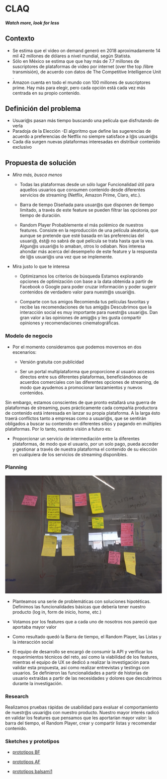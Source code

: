 # CLAQ
##### Watch more, look for less

## Contexto

- Se estima que el video on demand generó en  2018 aproximadamente 14 mil 42 millones de dólares a nivel mundial, según Statista.
- Sólo en México se estima que que hay más de 7.7 millones de suscriptores de plataformas de video por internet (over the top /libre transmisión), de acuerdo con datos de The Competitive Intelligence Unit .
- Amazon cuenta en todo el mundo con 100 millones de suscriptores prime.
Hay más para elegir, pero cada opción está cada vez más centrada en su propio contenido.

## Definición del problema 

- Usuari@s pasan más tiempo buscando una película que disfrutando de verla
- Paradoja de la Elección 
-El algoritmo que define las sugerencias de acuerdo a preferencias de Netflix no siempre satisface a l@s usuari@s
- Cada día surgen nuevas plataformas interesadas en distribuir contenido exclusivo 

## Propuesta de solución
- _Mira más, busca menos_
  - Todas las plataformas desde un sólo lugar
    Funcionalidad útil para aquellos usuarios que consumen contenido      desde diferentes servicios de streaming (Netflix, Amazon Prime, Claro, etc.).

  - Barra de tiempo
Diseñada para usuar@s que disponen de tiempo limitado, a través de este feature se pueden filtrar las opciones por tiempo de duración.

  - Random Player
Probablemente el más polémico de nuestros features. Consiste en la reproducción de una película aleatoria, que aunque se pretende que esté basada en las preferencias del usuari@, ést@ no sabrá de qué película se trata hasta que la vea.  Algun@s usuari@s lo amaban, otros lo odiaban. Nos interesa ahondar más acerca del desempeño de este feature y la respuesta de l@s usuari@s una vez que se implemente.


- Mira justo lo que te interesa
    - Optimizamos los criterios de búsqueda
Estamos explorando opciones de optimización con base a la data obtenida a partir de Facebook o Google para poder cruzar información y poder sugerir contenidos de verdadero valor para nuestr@s usuari@s.

    - Comparte con tus amigos
Recomienda tus películas favoritas y recibe las recomendaciones de tus amig@s
Descubrimos que la interacción social es muy importante para nuestr@s usuari@s. Dan gran valor a las opiniones de amig@s y les gusta compartir opiniones y recomendaciones cinematográficas. 

### Modelo de negocio

- Por el momento consideramos que podemos movernos en dos escenarios:

    - Versión gratuita con publicidad

    - Ser un portal multiplataforma que proporcione al usuario accesos directos entre sus diferentes plataformas, beneficiándonos de acuerdos comerciales con las diferentes opciones de streaming, de modo que ayudemos a promocionar lanzamientos y nuevos contenidos.

Sin embargo, estamos conscientes de que pronto estallará una guerra de plataformas de streaming, pues prácticamente cada compañía productora de contenido está interesada en lanzar su propia plataforma. A la larga ésto traerá conflictos tanto a empresas como a usuari@s, que se sentirán obligados a buscar su contenido en diferentes sitios y pagando en múltiples plataformas. Por lo tanto, nuestra visión a futuro es:

  - Proporcionar un servicio de intermediación entre la diferentes plataformas, de modo que el usuario, por un solo pago, pueda acceder y gestionar a través de nuestra plataforma el contenido de su elección en cualquiera de los servicios de streaming disponibles.



### Planning

![Planning](./src/ux/planning.jpg)

- Planteamos una serie de problemáticas con soluciones hipotéticas.
Definimos las funcionalidades básicas que debería tener nuestro producto (log in, form de inicio, home, etc.)

- Votamos por los features que a cada uno de nosotros nos pareció que aportaba mayor valor

- Como resultado quedó la Barra de tiempo, el Random Player, las Listas y la interacción social

- El equipo de desarrollo se encargó de consumir la API y verificar los requerimientos técnicos del reto, así como la viabilidad de los features, mientras el equipo de UX se dedicó a realizar la investigación para validar esta propuesta, así como realizar entrevistas y testings con usuarios.
Se definieron las funcionalidades a partir de historias de usuario extraídas a partir de las necesidades y dolores que descubrimos durante la investigación.

### Research

Realizamos pruebas rápidas de usabilidad para evaluar el comportamiento de nuestr@s usuari@s con nuestro producto.
Nuestro mayor interés radicó en validar los features que pensamos que les aportarían mayor valor: la barra del tiempo, el Random Player, crear y compartir listas y recomendar contenido.

### Sketches y prototipos


- [prototipos BF](./src/ux/prototipos1)
- [prototipos AF](./src/ux/prototipos2)

- [prototipos balsami1](https://balsamiq.cloud/sobbfsz/phcdr4y/r4822
)






